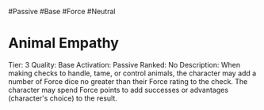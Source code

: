 #Passive 
#Base 
#Force 
#Neutral 

# Animal Empathy
Tier: 3
Quality: Base
Activation: Passive
Ranked: No
Description: When making checks to handle, tame, or control animals, the character may add a number of Force dice no greater than their Force rating to the check. The character may spend Force points to add successes or advantages (character's choice) to the result.
